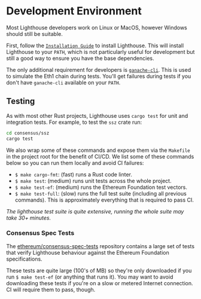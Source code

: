 # Development Environment

Most Lighthouse developers work on Linux or MacOS, however Windows should still
be suitable.

First, follow the [`Installation Guide`](./installation.md) to install
Lighthouse. This will install Lighthouse to your `PATH`, which is not
particularly useful for development but still a good way to ensure you have the
base dependencies.

The only additional requirement for developers is
[`ganache-cli`](https://github.com/trufflesuite/ganache-cli). This is used to
simulate the Eth1 chain during tests. You'll get failures during tests if you
don't have `ganache-cli` available on your `PATH`.

## Testing

As with most other Rust projects, Lighthouse uses `cargo test` for unit and
integration tests. For example, to test the `ssz` crate run:

```bash
cd consensus/ssz
cargo test
```

We also wrap some of these commands and expose them via the `Makefile` in the
project root for the benefit of CI/CD. We list some of these commands below so
you can run them locally and avoid CI failures:

- `$ make cargo-fmt`: (fast) runs a Rust code linter.
- `$ make test`: (medium) runs unit tests across the whole project.
- `$ make test-ef`: (medium) runs the Ethereum Foundation test vectors.
- `$ make test-full`: (slow) runs the full test suite (including all previous
  commands). This is approximately everything
	that is required to pass CI.

_The lighthouse test suite is quite extensive, running the whole suite may take 30+ minutes._

### Consensus Spec Tests

The
[ethereum/consensus-spec-tests](https://github.com/ethereum/consensus-spec-tests/)
repository contains a large set of tests that verify Lighthouse behaviour
against the Ethereum Foundation specifications.

These tests are quite large (100's of MB) so they're only downloaded if you run
`$ make test-ef` (or anything that runs it). You may want to avoid
downloading these tests if you're on a slow or metered Internet connection. CI
will require them to pass, though.
